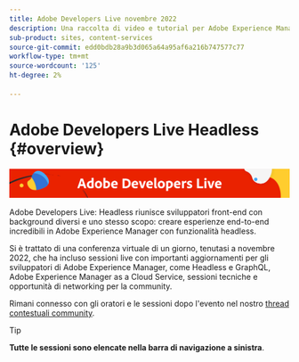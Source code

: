 ```yaml
---
title: Adobe Developers Live novembre 2022
description: Una raccolta di video e tutorial per Adobe Experience Manager Sites distribuiti come parte dell’evento Adobe Developers Live.
sub-product: sites, content-services
source-git-commit: edd0bdb28a9b3d065a64a95af6a216b747577c77
workflow-type: tm+mt
source-wordcount: '125'
ht-degree: 2%

---
```


# Adobe Developers Live Headless {#overview}

<img alt="Adobe Developers Live" src="./../../assets/adl.png" />

Adobe Developers Live: Headless riunisce sviluppatori front-end con background diversi e uno stesso scopo: creare esperienze end-to-end incredibili in Adobe Experience Manager con funzionalità headless.

Si è trattato di una conferenza virtuale di un giorno, tenutasi a novembre 2022, che ha incluso sessioni live con importanti aggiornamenti per gli sviluppatori di Adobe Experience Manager, come Headless e GraphQL, Adobe Experience Manager as a Cloud Service, sessioni tecniche e opportunità di networking per la community.

Rimani connesso con gli oratori e le sessioni dopo l&#39;evento nel nostro [thread contestuali community](https://experienceleaguecommunities.adobe.com/t5/adobe-experience-manager/adobe-developers-live-aem-headless-2022-complete-session-list/td-p/553511).

<!--- 
## Highlights

<table>
  <tr>
   <td>
      <a href="headless.md">
      <img alt="Headless Sites" src="assets/mathias.png"/>
      </a>
      <div>
         <a href="headless.md"><strong>Headless Sites</strong></a>         
         <br/><em>with Mathias Siegel, Principal Product Manager, AEM Sites</em>
      </div>
      <p>
        <br/>
         With GraphQL for Content Fragments available for AEM 6.5 and Adobe Experience Manager as a Cloud Service, let’s explore how Adobe Experience Manager can be used as a headless CMS.
      </p>
     </td>   
     <td>
      <a href="aep-integration.md">
      <img alt="Overview of Adobe Experience Platform integration" src="assets/eric.png"/>
      </a>
      <div>
         <a href="aep-integration.md"><strong>Overview of Adobe Experience Platform integration</strong></a>
         <br/><em>with Eric Knee, Principal Enterprise Solution Architect</em>
      </div>
      <p>
        <br/>
         This session will give you an overall view of different ways that Adobe Experience Platform can integrate within your ecosystem and things to consider when planning the integration work.
      </p>
   </td>
   </td>
     <td>
      <a href="pdf-services-api.md">
      <img alt="Generating documents and capturing e-signatures in your apps using Adobe Sign API" src="assets/ben.png"/>
      </a>
      <div>
         <a href="pdf-services-api.md"><strong>Generating documents and capturing e-signatures in your apps using Adobe Sign API</strong></a>
         <br/><em>with Ben Vanderberg, Principal Developer Evangelist</em>
      </div>
      <p>
        <br/>
         Adobe Document Generation API is a powerful document creation service driven by Microsoft Word templates merged with your data. When combined with Adobe Sign API, developers have an easy way to generate dynamic documents ready to be processed through the Sign workflow.
      </p>
   </td> 
  </tr>
</table>
--->

>[!TIP]
>
>**Tutte le sessioni sono elencate nella barra di navigazione a sinistra**.
